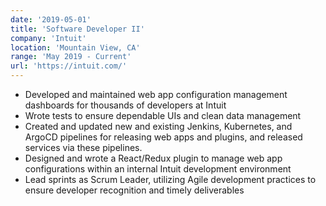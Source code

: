 ```yaml
---
date: '2019-05-01'
title: 'Software Developer II'
company: 'Intuit'
location: 'Mountain View, CA'
range: 'May 2019 - Current'
url: 'https://intuit.com/'
---
```


- Developed and maintained web app configuration management dashboards for thousands of developers at Intuit
- Wrote tests to ensure dependable UIs and clean data management
- Created and updated new and existing Jenkins, Kubernetes, and ArgoCD pipelines for releasing web apps and plugins, and released services via these pipelines.
- Designed and wrote a React/Redux plugin to manage web app configurations within an internal Intuit development environment
- Lead sprints as Scrum Leader, utilizing Agile development practices to ensure developer recognition and timely deliverables
